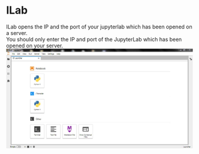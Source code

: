 # ILab
ILab opens the IP and the port of your jupyterlab which has been opened on a server.<br />You should only enter the IP and port of the JupyterLab which has been opened on your server.<br />
<img src="screenshot.jpg" style="max-width:100%;">
